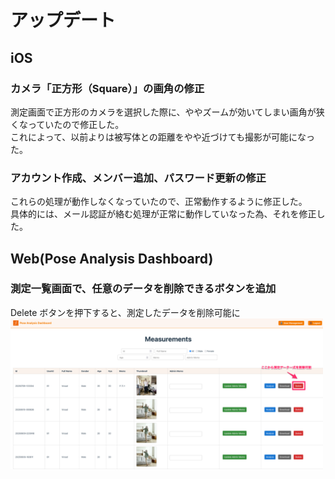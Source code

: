 # アップデート

## iOS

### カメラ「正方形（Square）」の画角の修正

測定画面で正方形のカメラを選択した際に、ややズームが効いてしまい画角が狭くなっていたので修正した。<br>
これによって、以前よりは被写体との距離をやや近づけても撮影が可能になった。

### アカウント作成、メンバー追加、パスワード更新の修正

これらの処理が動作しなくなっていたので、正常動作するように修正した。<br>
具体的には、メール認証が絡む処理が正常に動作していなった為、それを修正した。

## Web(Pose Analysis Dashboard)

### 測定一覧画面で、任意のデータを削除できるボタンを追加

Delete ボタンを押下すると、測定したデータを削除可能に<br>
<img src="../images/delete_measurement.png" width=500px>

